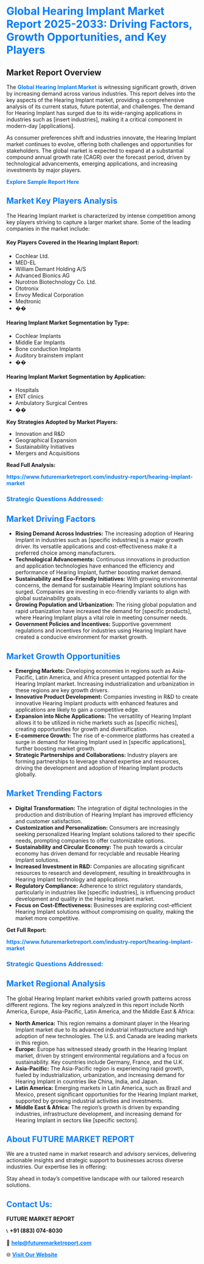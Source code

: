 <h1 style="color: #007BFF;">Global Hearing Implant Market Report 2025-2033: Driving Factors, Growth Opportunities, and Key Players</h1>

<section id="overview">
<h2>Market Report Overview</h2>
<p>The <a href="https://www.futuremarketreport.com/industry-report/hearing-implant-market" style="color: #007BFF; text-decoration: none;"><strong>Global Hearing Implant Market</strong></a> is witnessing significant growth, driven by increasing demand across various industries. This report delves into the key aspects of the Hearing Implant market, providing a comprehensive analysis of its current status, future potential, and challenges. The demand for Hearing Implant has surged due to its wide-ranging applications in industries such as [insert industries], making it a critical component in modern-day [applications].</p>
<p>As consumer preferences shift and industries innovate, the Hearing Implant market continues to evolve, offering both challenges and opportunities for stakeholders. The global market is expected to expand at a substantial compound annual growth rate (CAGR) over the forecast period, driven by technological advancements, emerging applications, and increasing investments by major players.</p>
</section>

<section id="overview">
<p><a href="https://www.futuremarketreport.com/request-sample/reportId=118099" style="color: #007BFF; text-decoration: none;"><strong>Explore Sample Report Here</strong></a></p>
</section>

<section id="key-players">
<h2 style="color: #007BFF;">Market Key Players Analysis</h2>
<p>The Hearing Implant market is characterized by intense competition among key players striving to capture a larger market share. Some of the leading companies in the market include:</p>
<h4>Key Players Covered in the Hearing Implant Report:</h4>
<ul><li>Cochlear Ltd.</li><li>MED-EL</li><li>William Demant Holding A/S</li><li>Advanced Bionics AG</li><li>Nurotron Biotechnology Co. Ltd.</li><li>Ototronix</li><li>Envoy Medical Corporation</li><li>Medtronic</li><li>��</li></ul>
<h4>Hearing Implant Market Segmentation by Type:</h4>
<ul><li>Cochlear Implants</li><li>Middle Ear Implants</li><li>Bone conduction Implants</li><li>Auditory brainstem implant</li><li>��</li></ul>

<h4>Hearing Implant Market Segmentation by Application:</h4>
<ul><li>Hospitals</li><li>ENT clinics</li><li>Ambulatory Surgical Centres</li><li>��</li></ul>
<p><strong>Key Strategies Adopted by Market Players:</strong></p>
<ul>
<li>Innovation and R&D</li>
<li>Geographical Expansion</li>
<li>Sustainability Initiatives</li>
<li>Mergers and Acquisitions</li>
</ul>
</section>

<section>
<p><strong>Read Full Analysis: </strong></p><a href="https://www.futuremarketreport.com/industry-report/hearing-implant-market" style="color: #007BFF; text-decoration: none;"><strong>https://www.futuremarketreport.com/industry-report/hearing-implant-market</strong></a>
<h3 style="color: #007BFF;">Strategic Questions Addressed:</h3>
</section>

<section id="driving-factors">
<h2 style="color: #007BFF;">Market Driving Factors</h2>
<ul>
<li><strong>Rising Demand Across Industries:</strong> The increasing adoption of Hearing Implant in industries such as [specific industries] is a major growth driver. Its versatile applications and cost-effectiveness make it a preferred choice among manufacturers.</li>
<li><strong>Technological Advancements:</strong> Continuous innovations in production and application technologies have enhanced the efficiency and performance of Hearing Implant, further boosting market demand.</li>
<li><strong>Sustainability and Eco-Friendly Initiatives:</strong> With growing environmental concerns, the demand for sustainable Hearing Implant solutions has surged. Companies are investing in eco-friendly variants to align with global sustainability goals.</li>
<li><strong>Growing Population and Urbanization:</strong> The rising global population and rapid urbanization have increased the demand for [specific products], where Hearing Implant plays a vital role in meeting consumer needs.</li>
<li><strong>Government Policies and Incentives:</strong> Supportive government regulations and incentives for industries using Hearing Implant have created a conducive environment for market growth.</li>
</ul>
</section>

<section id="growth-opportunities">
<h2 style="color: #007BFF;">Market Growth Opportunities</h2>
<ul>
<li><strong>Emerging Markets:</strong> Developing economies in regions such as Asia-Pacific, Latin America, and Africa present untapped potential for the Hearing Implant market. Increasing industrialization and urbanization in these regions are key growth drivers.</li>
<li><strong>Innovative Product Development:</strong> Companies investing in R&D to create innovative Hearing Implant products with enhanced features and applications are likely to gain a competitive edge.</li>
<li><strong>Expansion into Niche Applications:</strong> The versatility of Hearing Implant allows it to be utilized in niche markets such as [specific niches], creating opportunities for growth and diversification.</li>
<li><strong>E-commerce Growth:</strong> The rise of e-commerce platforms has created a surge in demand for Hearing Implant used in [specific applications], further boosting market growth.</li>
<li><strong>Strategic Partnerships and Collaborations:</strong> Industry players are forming partnerships to leverage shared expertise and resources, driving the development and adoption of Hearing Implant products globally.</li>
</ul>
</section>

<section id="trending-factors">
<h2 style="color: #007BFF;">Market Trending Factors</h2>
<ul>
<li><strong>Digital Transformation:</strong> The integration of digital technologies in the production and distribution of Hearing Implant has improved efficiency and customer satisfaction.</li>
<li><strong>Customization and Personalization:</strong> Consumers are increasingly seeking personalized Hearing Implant solutions tailored to their specific needs, prompting companies to offer customizable options.</li>
<li><strong>Sustainability and Circular Economy:</strong> The push towards a circular economy has driven demand for recyclable and reusable Hearing Implant solutions.</li>
<li><strong>Increased Investment in R&D:</strong> Companies are allocating significant resources to research and development, resulting in breakthroughs in Hearing Implant technology and applications.</li>
<li><strong>Regulatory Compliance:</strong> Adherence to strict regulatory standards, particularly in industries like [specific industries], is influencing product development and quality in the Hearing Implant market.</li>
<li><strong>Focus on Cost-Effectiveness:</strong> Businesses are exploring cost-efficient Hearing Implant solutions without compromising on quality, making the market more competitive.</li>
</ul>
</section>

<section>
<p><strong>Get Full Report: </strong></p><a href="https://www.futuremarketreport.com/industry-report/hearing-implant-market" style="color: #007BFF; text-decoration: none;"><strong>https://www.futuremarketreport.com/industry-report/hearing-implant-market</strong></a>
<h3 style="color: #007BFF;">Strategic Questions Addressed:</h3>
</section>


<section id="regional-analysis">
<h2 style="color: #007BFF;">Market Regional Analysis</h2>
<p>The global Hearing Implant market exhibits varied growth patterns across different regions. The key regions analyzed in this report include North America, Europe, Asia-Pacific, Latin America, and the Middle East & Africa:</p>
<ul>
<li><strong>North America:</strong> This region remains a dominant player in the Hearing Implant market due to its advanced industrial infrastructure and high adoption of new technologies. The U.S. and Canada are leading markets in this region.</li>
<li><strong>Europe:</strong> Europe has witnessed steady growth in the Hearing Implant market, driven by stringent environmental regulations and a focus on sustainability. Key countries include Germany, France, and the U.K.</li>
<li><strong>Asia-Pacific:</strong> The Asia-Pacific region is experiencing rapid growth, fueled by industrialization, urbanization, and increasing demand for Hearing Implant in countries like China, India, and Japan.</li>
<li><strong>Latin America:</strong> Emerging markets in Latin America, such as Brazil and Mexico, present significant opportunities for the Hearing Implant market, supported by growing industrial activities and investments.</li>
<li><strong>Middle East & Africa:</strong> The region’s growth is driven by expanding industries, infrastructure development, and increasing demand for Hearing Implant in sectors like [specific sectors].</li>
</ul>
</section>

<footer>
<h2 style="color: #007BFF;">About FUTURE MARKET REPORT</h2>
<p>We are a trusted name in market research and advisory services, delivering actionable insights and strategic support to businesses across diverse industries. Our expertise lies in offering:</p>

<p>Stay ahead in today’s competitive landscape with our tailored research solutions.</p>

<h2 style="color: #007BFF;">Contact Us:</h2>
<p><strong>FUTURE MARKET REPORT</strong></p>
<p>📞 <strong>+91 (883) 074-8030</strong></p>
<p>📧 <strong><a href="mailto:help@futuremarketreport.com" style="color: #007BFF;">help@futuremarketreport.com</a></strong></p>
<p>🌐 <strong><a href="https://www.futuremarketreport.com/" style="color: #007BFF;">Visit Our Website</a></strong></p>
</footer>